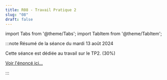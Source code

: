 ```yaml
---
title: R08 - Travail Pratique 2
slug: "08"
draft: false
---
```


import Tabs from '@theme/Tabs';
import TabItem from '@theme/TabItem';

:::note Résumé de la séance du mardi 13 août 2024

<Tabs>

<TabItem value="deroulement" label="👨‍🏫 Déroulement du cours">

Cette séance est dédiée au travail sur le TP2. (30%)

[Voir l'énoncé ici...](../02-tp/02-tp2.md)

</TabItem>

</Tabs>

:::